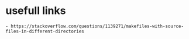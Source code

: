 # usefull links
	- https://stackoverflow.com/questions/1139271/makefiles-with-source-files-in-different-directories
